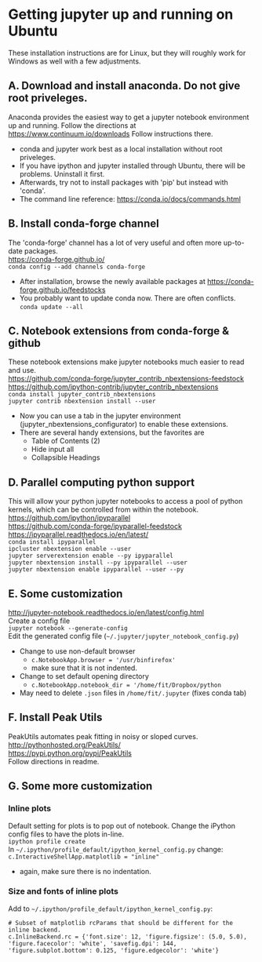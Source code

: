 # Getting jupyter up and running on Ubuntu
These installation instructions are for Linux, but they will roughly work for Windows as well with a few adjustments.


## A. Download and install anaconda. Do not give root priveleges.
Anaconda provides the easiest way to get a jupyter notebook environment up and running. Follow the directions at  
https://www.continuum.io/downloads
Follow instructions there. 
* conda and jupyter work best as a local installation without root priveleges. 
* If you have ipython and jupyter installed through Ubuntu, there will be problems. Uninstall it first.
* Afterwards, try not to install packages with 'pip' but instead with 'conda'.
* The command line reference: https://conda.io/docs/commands.html 

## B. Install conda-forge channel
The 'conda-forge' channel has a lot of very useful and often more up-to-date packages.  
https://conda-forge.github.io/    
`conda config --add channels conda-forge`  
* After installation, browse the newly available packages at  https://conda-forge.github.io/feedstocks
* You probably want to update conda now. There are often conflicts.   
`conda update --all`  

## C. Notebook extensions from conda-forge & github
These notebook extensions make jupyter notebooks much easier to read and use.  
https://github.com/conda-forge/jupyter_contrib_nbextensions-feedstock  
https://github.com/ipython-contrib/jupyter_contrib_nbextensions  
`conda install jupyter_contrib_nbextensions`   
`jupyter contrib nbextension install --user`
* Now you can use a tab in the jupyter environment (jupyter_nbextensions_configurator) to enable these extensions.
* There are several handy extensions, but the favorites are 
  - Table of Contents (2)
  - Hide input all
  - Collapsible Headings

## D. Parallel computing python support
This will allow your python jupyter notebooks to access a pool of python kernels, which can be controlled from within the notebook.
https://github.com/ipython/ipyparallel  
https://github.com/conda-forge/ipyparallel-feedstock  
https://ipyparallel.readthedocs.io/en/latest/  
`conda install ipyparallel`    
`ipcluster nbextension enable --user`  
`jupyter serverextension enable --py ipyparallel`  
`jupyter nbextension install --py ipyparallel --user`  
`jupyter nbextension enable ipyparallel --user --py`  

## E. Some customization
http://jupyter-notebook.readthedocs.io/en/latest/config.html  
Create a config file  
`jupyter notebook --generate-config`  
Edit the generated config file (`~/.jupyter/jupyter_notebook_config.py`)
- Change to use non-default browser  
  - `c.NotebookApp.browser = '/usr/binfirefox'`
  - make sure that it is not indented.
- Change to set default opening directory 
  - `c.NotebookApp.notebook_dir = '/home/fit/Dropbox/python`
- May need to delete `.json` files in `/home/fit/.jupyter` (fixes conda tab)

## F. Install Peak Utils
PeakUtils automates peak fitting in noisy or sloped curves.  
http://pythonhosted.org/PeakUtils/  
https://pypi.python.org/pypi/PeakUtils  
Follow directions in readme.

## G. Some more customization
### Inline plots
Default setting for plots is to pop out of notebook. Change the iPython config files to have the plots in-line.  
`ipython profile create`  
In `~/.ipython/profile_default/ipython_kernel_config.py` change:  
`c.InteractiveShellApp.matplotlib = "inline"`  
* again, make sure there is no indentation.  

### Size and fonts of inline plots
Add to `~/.ipython/profile_default/ipython_kernel_config.py`:   
```
# Subset of matplotlib rcParams that should be different for the inline backend.
c.InlineBackend.rc = {'font.size': 12, 'figure.figsize': (5.0, 5.0), 'figure.facecolor': 'white', 'savefig.dpi': 144, 'figure.subplot.bottom': 0.125, 'figure.edgecolor': 'white'}
```

